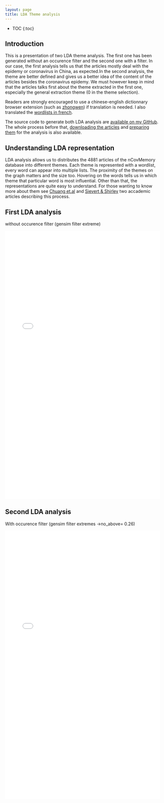 ```yaml
---
layout: page
title: LDA Theme analysis
---
```


* TOC
{:toc}

## Introduction
This is a presentation of two LDA theme analysis. The first one has been generated without an occurence filter and the second one with a filter. In our case, the first analysis tells us that the articles mostly deal with the epidemy or coronavirus in China, as expected.In the second analysis, the theme are better defined and gives us a better idea of the content of the articles besides the coronavirus epidemy. We must however keep in mind that the articles talks first about the theme extracted in the first one, especially the general extraction theme (0 in the theme selection). 

Readers are strongly encouraged to use a chinese-english dictionnary browser extension (such as [zhongwen](https://github.com/leezu/zhongwen)) if translation is needed. I also translated the [wordlists in french](https://github.com/Alqua/projet-analyse-Ncov/blob/master/ANALYSIS/DATAFRAMES/8subjects%2Bfr.csv).

The source code to generate both LDA analysis are [available on my GitHub](https://github.com/Alqua/projet-analyse-Ncov/tree/master/ANALYSIS/LDA). The whole process before that, [downloading the articles](https://github.com/Alqua/projet-analyse-Ncov/tree/master/ANALYSIS/DOWNLOAD%20ARTICLES%20with%20R) and [preparing them](https://github.com/Alqua/projet-analyse-Ncov/tree/master/ANALYSIS/CLEANING%20articles) for the analysis is also available.

## Understanding LDA representation
LDA analysis allows us to distributes the 4881 articles of the nCovMemory database into different themes. Each theme is represented with a wordlist, every word can appear into multiple lists. The proximity of the themes on the graph matters and the size too. Hovering on the words tells us in which theme that particular word is most influential. Other than that, the representations are quite easy to understand. For those wanting to know more about them see [Chuang et.al](http://vis.stanford.edu/files/2012-Termite-AVI.pdf) and [Sievert & Shirley](https://nlp.stanford.edu/events/illvi2014/papers/sievert-illvi2014.pdf) two accademic articles describing this process.


## First LDA analysis
without occurence filter (gensim filter extreme)
<iframe src="/website-nCovMemory-analysis/files/1LDA_output11s-0.html" height="870px" width="100%" style="border:none;"> </iframe>


## Second LDA analysis
With occurence filter (gensim filter extremes ->no_above= 0.26) 
<iframe src="/website-nCovMemory-analysis/files/3LDA_output8s-026.html" height="870px" width="100%" style="border:none;"> </iframe>
